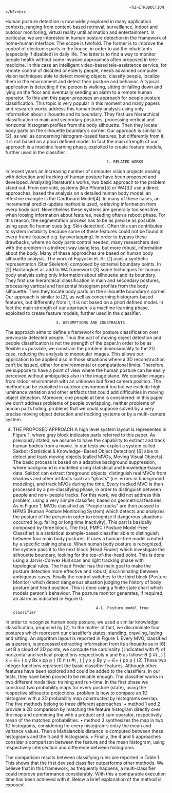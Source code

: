                                                           <h2>ITRODUCTION </h2><br>
 Human posture detection is now widely explored in many application contexts, ranging from
 content-based retrieval, surveillance, indoor and outdoor monitoring, virtual reality until 
animation and entertainment. In particular, we are interested in human posture detection in the
 framework of home-human interface. The scope is twofold. The former is to improve the control
 of electronic parts in the house, in order to aid the inhabitants (especially if disabled) in daily life.
 The latter is to find a way to monitor people health without some invasive approaches often 
proposed in tele-medicine. In this case an intelligent video-based tele-assistence service, for 
remote control of disabled or elderly people, needs advanced computer vision techniques able to
 detect moving objects, classify people, localize them in the environment and detect their posture
 and behavior. A typical application is detecting if the person is walking, sitting or falling down
 and lying on the floor and eventually sending an alarm to a remote human operator. To this aim
 this paper proposes an approach for people posture classification. This topic is very popular in
 this moment and many papers and research works address this human body analysis using only 
information about silhouette and its boundary. They first use hierarchical classification in main
 and secondary postures, processing vertical and horizontal histogram profiles from the body
 silhouette. Then they locate body parts on the silhouette boundary’s corner. Our approach is
 similar to [2], as well as concerning histogram-based features, but differently from it, it is not 
based on a priori defined model. In fact the main strength of our approach is a machine learning 
phase, exploited to create feature models, further used in the classifier.

                                                2. RELATED WORKS
In recent years an increasing number of computer vision projects dealing with detection and
 tracking of human posture have been proposed and developed. Analyzing literature's works, two
 basic approach to the problem stand out. From one side, systems (like Pfinder[5] or W4[3]) use 
a direct approaches, based the analysis on a detailed human body model: an effective example is
 the Cardboard Model[4]. In many of these cases, an incremental predict-update method is used, 
retrieving information from every body part. Nevertheless these systems are generally too 
sensitive, when loosing information about features, needing often a reboot phase. For this 
reason, the segmentation process has to be as precise as possible using specific human cues (eg. 
Skin detection). Often this can contributes to system instability because some of these features 
could not be found in every frame (caused e.g. by overlapping). In order to bypass these 
drawbacks, where no body parts control needed, many researchers deal with the problem in a 
indirect way using less, but more robust, information about the body. Many of these approaches 
are based on human body silhouette analysis. The work of Fujiyoshi et. Al. [1] uses a synthetic 
representation (Star Skeleton) composed by extremal boundary points. In [2] Haritaogluet al. add
 to W4 framework [3] some techniques for human body analysis using only information about
silhouette and its boundary. They first use hierarchical classification in main and secondary 
postures, processing vertical and horizontal histogram profiles from the body silhouette. Then
 they locate body parts on the silhouette boundary’s corner. Our approach is similar to [2], as 
well as concerning histogram-based features, but differently from it, it is not based on a priori
 defined model. In fact the main strength of our approach is a machine learning phase, exploited 
to create feature models, further used in the classifier.



                          3. ASSUMPTIONS AND CONSTRAINTS
The approach aims to define a framework for posture classification over previously detected 
people. Thus the part of moving object detection and people classification is not the strength of 
the paper.In order to be as flexible as possible, we constrain the problem dimensionality to the 
2D case, reducing the analysis to monocular images. This allows our application to be applied 
also in those situations where a 3D reconstruction can’t be issued, either for environmental or 
computational limits. Therefore we suppose to have a point of view where the human posture 
can be easily perceived without ambiguities also in the image plane. We consider images from
 indoor environment with an unknown but fixed camera position. The method can be exploited 
in outdoor environment too but we exclude high luminance variation and other artifacts that 
could add difficulties in moving object detection. Moreover, one people at time is considered: in
 this paper we don’t address problems of people overlapping, neither problems of human parts 
hiding, problems that we could suppose solved by a very precise moving object detection and 
tracking systems or by a multi-camera system.

4. THE PROPOSED APPROACH
A high level system layout is represented in Figure 1,  where gray block indicates parts referred 
to this paper. As previously stated, we assume to have the capability to extract and track human 
bodies from a movie. In our tests we exploit a system called Sakbot (Statistical & Knowledge-
Based Object Detection) [6] able to detect and track moving objects (called MVOs, Moving 
Visual Objects). The basic process is based on a adaptive background suppression, where 
background is modelled using statistical and knowledge-based data. Sakbot can extract 
foreground objects, distinguish real MVOs from shadows and other artifacts such as “ghosts” 
(i.e. errors in background modeling), and track MVOs during the time. Every tracked MVO is 
then processed by a pre-classifying phase, in order to distinguish between people and non-
people tracks. For this work, we did not address this problem, using a very simple classifier, based on geometrical features. As in Figure 1, MVOs classified as “People tracks”
are then passed to HPMS (Human Posture Monitoring System) which detects and analyzes the
 posture of the person in order to recognize if dangerous situations occurred (e.g. falling or long 
time inactivity). This part is basically composed by three block. The first, PMFC (Posture 
Model-Free Classifier) is a statistical example-based classifier able to distinguish between four 
main body postures. It uses a human-free model created by a specific training phase. When 
human body posture is recognized, the system pass it to the next block (Head Finder) which 
investigate the silhouette boundary, looking for the top-of-the-head point. This is done using a 
Jarvis-Convex Hull scan and light tracking phase with topological rules. The Head Finder has 
the main goal to make the posture detection more effective and robust, discriminating between 
ambiguous cases. Finally the control switches to the third block (Posture Monitor) which detect 
dangerous situation judging the history of body posture and head position. This is done using a 
finite state chart which models person’s behaviour. The posture monitor generates, if required, 
an alarm as indicated in Figure 0.


                                           4-1. Posture model free classifier
In order to recognize human body posture, we used a similar knowledge classification, proposed
 by [2]. In the matter of fact, we discriminate four postures which represent our classifier’s 
states: standing, crawling, laying and sitting. An algorithm layout is reported in Figure 1. Every
 MVO, classified as a person, is processed extracting information from its silhouette as in [6]. 
Let B a cloud of 2D points, we compute the cardinality ( indicated with #) of horizontal and 
vertical projections respectively π and θ as follow:
θ () #( , ) | x = ∈= { x y Bx x pp p } (1)
π () #( , ) | y x y By y = ∈= { pp p } (2)
These two integer functions represent the basic classifier features. Although other features have 
been explored and could be added to the classifiers, in our tests, they have been proved to be
 reliable enough. The classifier works in two different modalities: training and run-time. In the
 first phase we construct two probability maps for every posture (state), using the respective 
silhouette projections. problem is how to compare an 1D histogram with a 2D probability map constructed by histograms overlap. The five methods belong to three different approaches:
• method 1 and 2 provide a 2D comparison by matching the feature histogram directly over the map and combining the with a product and sum operator, respectively mean of the matched probabilities.
• method 3 synthesizes the map in two 1D histograms, considering for every histogram’s entry the mean and variance values. Then a Mahalanobis distance is computed between these histograms and the π and θ histograms.
• Finally, the 4 and 5 approaches consider a comparison between the feature and the mean
histogram, using respectively intersection and difference between histograms.

The comparison results between classifying rules are reported in Table 1. This shows that the 
first devised classifier outperforms other methods. We believe that in this framework, as 
frequently happens, a multi-classifier could improve performance considerably. With this a 
comparable execution time has been achieved with it. Below a brief explanation of the method is 
exposed.
